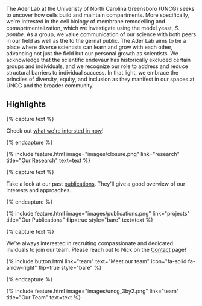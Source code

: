 ---
---

The Ader Lab at the Univeristy of North Carolina Greensboro (UNCG) seeks to uncover how cells build and maintain compartments. More specifically, we're intrested in the cell biology of membrane remodelling and comaprtmentalization, which we investigate using the model yeast, _S. pombe_. As a group, we value communication of our science with both peers in our field as well as the to the gernal public. The Ader Lab aims to be a place where diverse scientists can learn and grow with each other, advancing not just the field but our personal growth as scientists. We acknowledge that the scientific endevaur has historically excluded certain groups and individuals, and we recognize our role to address and reduce structural barriers to individual success. In that light, we embrace the princiles of diversity, equity, and inclusion as they manifest in our spaces at UNCG and the broader community. 

## Highlights

{% capture text %}

Check out [what we're intersted in now](https://nickaderlab.com/research/)!


{% endcapture %}

{%
  include feature.html
  image="images/closure.png"
  link="research"
  title="Our Research"
  text=text
%}

{% capture text %}

Take a look at our past [publications](https://nickaderlab.com/publications/). They'll give a good overview of our interests and approaches.

{% endcapture %}

{%
  include feature.html
  image="images/publications.png"
  link="projects"
  title="Our Publications"
  flip=true
  style="bare"
  text=text
%}

{% capture text %}

We’re always interested in recruiting compassionate and dedicated inviduals to join our team. Please reach out to Nick on the [Contact](https://nickaderlab.com/contact/) page!

{%
  include button.html
  link="team"
  text="Meet our team"
  icon="fa-solid fa-arrow-right"
  flip=true
  style="bare"
%}

{% endcapture %}

{%
  include feature.html
  image="images/uncg_3by2.png"
  link="team"
  title="Our Team"
  text=text
%}
